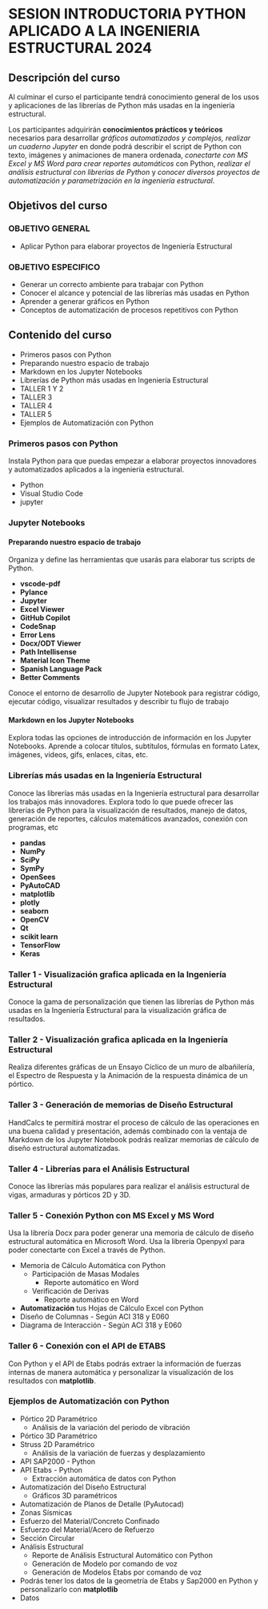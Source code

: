 # SESION INTRODUCTORIA PYTHON APLICADO A LA INGENIERIA ESTRUCTURAL 2024

## Descripción del curso

Al culminar el curso el participante tendrá conocimiento general de los usos y aplicaciones de las librerías de Python más usadas en la
ingeniería estructural.

Los participantes adquirirán **conocimientos prácticos y teóricos** necesarios para desarrollar *gráficos automatizados y complejos,*
*realizar un cuaderno Jupyter* en donde podrá describir el script de Python con texto, imágenes y animaciones de manera ordenada, *conectarte*
*con MS Excel y MS Word para crear reportes automáticos* con Python, *realizar el análisis estructural con librerías de Python* y *conocer*
*diversos proyectos de automatización y parametrización en la ingeniería estructural*.

## Objetivos del curso

### OBJETIVO GENERAL

* Aplicar Python para elaborar proyectos de Ingeniería Estructural

### OBJETIVO ESPECIFICO

* Generar un correcto ambiente para trabajar con Python
* Conocer el alcance y potencial de las librerías más usadas en Python
* Aprender a generar gráficos en Python
* Conceptos de automatización de procesos repetitivos con Python

## Contenido del curso

* Primeros pasos con Python
* Preparando nuestro espacio de trabajo
* Markdown en los Jupyter Notebooks
* Librerías de Python más usadas en Ingeniería Estructural
* TALLER 1 Y 2
* TALLER 3
* TALLER 4
* TALLER 5
* Ejemplos de Automatización con Python

### Primeros pasos con Python

Instala Python para que puedas empezar a elaborar proyectos innovadores y automatizados aplicados a la ingeniería estructural.

* Python
* Visual Studio Code
* jupyter

### Jupyter Notebooks

#### Preparando nuestro espacio de trabajo

Organiza y define las herramientas que usarás para elaborar tus scripts de Python.

* **vscode-pdf**
* **Pylance**
* **Jupyter**
* **Excel Viewer**
* **GitHub Copilot**
* **CodeSnap**
* **Error Lens**
* **Docx/ODT Viewer**
* **Path Intellisense**
* **Material Icon Theme**
* **Spanish Language Pack**
* **Better Comments**

Conoce el entorno de desarrollo de Jupyter Notebook para registrar código, ejecutar código, visualizar resultados y describir tu flujo de
trabajo

#### Markdown en los Jupyter Notebooks

Explora todas las opciones de introducción de información en los Jupyter Notebooks.
Aprende a colocar títulos, subtítulos, fórmulas en formato Latex, imágenes, videos, gifs, enlaces, citas, etc.

### Librerías más usadas en la Ingeniería Estructural

Conoce las librerías más usadas en la Ingeniería estructural para desarrollar los trabajos más innovadores. Explora todo lo que puede
ofrecer las librerías de Python para la visualización de resultados, manejo de datos, generación de reportes, cálculos matemáticos avanzados,
conexión con programas, etc

* **pandas**
* **NumPy**
* **SciPy**
* **SymPy**
* **OpenSees**
* **PyAutoCAD**
* **matplotlib**
* **plotly**
* **seaborn**
* **OpenCV**
* **Qt**
* **scikit learn**
* **TensorFlow**
* **Keras**

### Taller 1 - Visualización grafica aplicada en la Ingeniería Estructural

Conoce la gama de personalización que tienen las librerías de Python más usadas en la Ingeniería Estructural para la visualización gráfica de
resultados.

### Taller 2 - Visualización grafica aplicada en la Ingeniería Estructural

Realiza diferentes gráficas de un Ensayo Cíclico de un muro de albañilería, el Espectro de Respuesta y la Animación de la respuesta
dinámica de un pórtico.

### Taller 3 - Generación de memorias de Diseño Estructural

HandCalcs te permitirá mostrar el proceso de cálculo de las operaciones en una buena calidad y presentación, además combinado con la ventaja de
Markdown de los Jupyter Notebook podrás realizar memorias de cálculo de diseño estructural automatizadas.

### Taller 4 - Librerías para el Análisis Estructural

Conoce las librerías más populares para realizar el análisis estructural de vigas, armaduras y pórticos 2D y 3D.

### Taller 5 - Conexión Python con MS Excel y MS Word

Usa la librería Docx para poder generar una memoria de cálculo de diseño estructural automática en Microsoft Word.
Usa la librería Openpyxl para poder conectarte con Excel a través de Python.

* Memoria de Cálculo Automática con Python
  * Participación de Masas Modales
    * Reporte automático en Word
  * Verificación de Derivas
    * Reporte automático en Word
* **Automatización** tus Hojas de Cálculo Excel con Python
* Diseño de Columnas - Según ACI 318 y E060
* Diagrama de Interacción - Según ACI 318 y E060

### Taller 6 - Conexión con el API de ETABS

Con Python y el API de Etabs podrás extraer la información de fuerzas internas de manera automática y personalizar la visualización de los
resultados con **matplotlib**.

### Ejemplos de Automatización con Python

* Pórtico 2D Paramétrico
  * Análisis de la variación del periodo de vibración
* Pórtico 3D Paramétrico
* Struss 2D Paramétrico
  * Análisis de la variación de fuerzas y desplazamiento
* API SAP2000 - Python
* API Etabs - Python
  * Extracción automática de datos con Python
* Automatización del Diseño Estructural
  * Gráficos 3D paramétricos
* Automatización de Planos de Detalle (PyAutocad)
* Zonas Sísmicas
* Esfuerzo del Material/Concreto Confinado
* Esfuerzo del Material/Acero de Refuerzo
* Sección Circular
* Análisis Estructural
  * Reporte de Análisis Estructural Automático con Python
  * Generación de Modelo por comando de voz
  * Generación de Modelos Etabs por comando de voz
* Podrás tener los datos de la geometría de Etabs y Sap2000 en Python y personalizarlo con **matplotlib**
* Datos